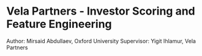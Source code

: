 # Vela Partners - Investor Scoring and Feature Engineering
Author: Mirsaid Abdullaev, Oxford University
Supervisor: Yigit Ihlamur, Vela Partners
